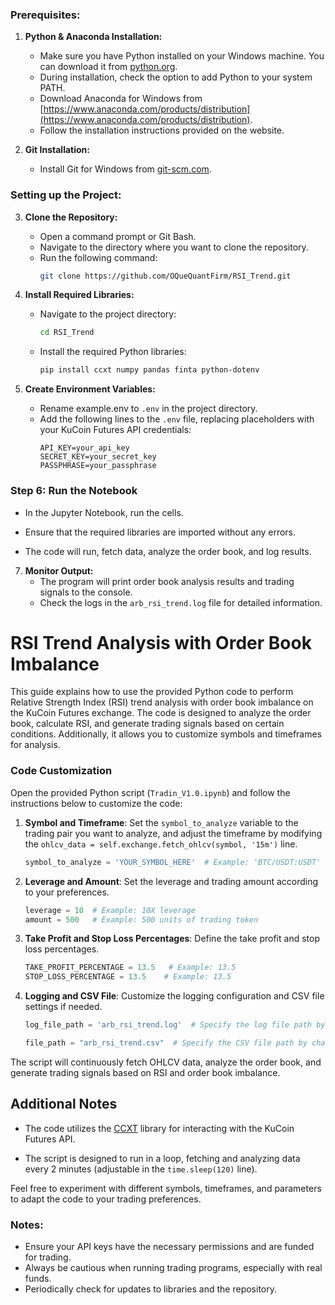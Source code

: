 ### Prerequisites:


1. **Python & Anaconda Installation:**
   - Make sure you have Python installed on your Windows machine. You can download it from [python.org](https://www.python.org/downloads/).
   - During installation, check the option to add Python to your system PATH.
   - Download Anaconda for Windows from [https://www.anaconda.com/products/distribution](https://www.anaconda.com/products/distribution).
   - Follow the installation instructions provided on the website.

2. **Git Installation:**
   - Install Git for Windows from [git-scm.com](https://git-scm.com/download/win).

### Setting up the Project:

3. **Clone the Repository:**
   - Open a command prompt or Git Bash.
   - Navigate to the directory where you want to clone the repository.
   - Run the following command:
     ```bash
     git clone https://github.com/OQueQuantFirm/RSI_Trend.git
     ```

4. **Install Required Libraries:**
   - Navigate to the project directory:
     ```bash
     cd RSI_Trend
     ```
   - Install the required Python libraries:
     ```bash
     pip install ccxt numpy pandas finta python-dotenv
     ```

5. **Create Environment Variables:**
   - Rename example.env to `.env` in the project directory.
   - Add the following lines to the `.env` file, replacing placeholders with your KuCoin Futures API credentials:
     ```plaintext
     API_KEY=your_api_key
     SECRET_KEY=your_secret_key
     PASSPHRASE=your_passphrase
     ```

### Step 6: Run the Notebook

   - In the Jupyter Notebook, run the cells.

   - Ensure that the required libraries are imported without any errors.

   - The code will run, fetch data, analyze the order book, and log results.


7. **Monitor Output:**
   - The program will print order book analysis results and trading signals to the console.
   - Check the logs in the `arb_rsi_trend.log` file for detailed information.


# RSI Trend Analysis with Order Book Imbalance

This guide explains how to use the provided Python code to perform Relative Strength Index (RSI) trend analysis with order book imbalance on the KuCoin Futures exchange. The code is designed to analyze the order book, calculate RSI, and generate trading signals based on certain conditions. Additionally, it allows you to customize symbols and timeframes for analysis.

### Code Customization

Open the provided Python script (`Tradin_V1.0.ipynb`) and follow the instructions below to customize the code:

1. **Symbol and Timeframe**: Set the `symbol_to_analyze` variable to the trading pair you want to analyze, and adjust the timeframe by modifying the `ohlcv_data = self.exchange.fetch_ohlcv(symbol, '15m')` line.

   ```python
   symbol_to_analyze = 'YOUR_SYMBOL_HERE'  # Example: 'BTC/USDT:USDT'
   ```

2. **Leverage and Amount**: Set the leverage and trading amount according to your preferences.

   ```python
   leverage = 10  # Example: 10X leverage
   amount = 500   # Example: 500 units of trading token
   ```

3. **Take Profit and Stop Loss Percentages**: Define the take profit and stop loss percentages.

   ```python
   TAKE_PROFIT_PERCENTAGE = 13.5   # Example: 13.5
   STOP_LOSS_PERCENTAGE = 13.5    # Example: 13.5
   ```

4. **Logging and CSV File**: Customize the logging configuration and CSV file settings if needed.

   ```python
   log_file_path = 'arb_rsi_trend.log'  # Specify the log file path by changing the symbol name
   ```

   ```python
   file_path = "arb_rsi_trend.csv"  # Specify the CSV file path by changing the symbol name
   ```

The script will continuously fetch OHLCV data, analyze the order book, and generate trading signals based on RSI and order book imbalance.

## Additional Notes

- The code utilizes the [CCXT](https://github.com/ccxt/ccxt) library for interacting with the KuCoin Futures API.

- The script is designed to run in a loop, fetching and analyzing data every 2 minutes (adjustable in the `time.sleep(120)` line).

Feel free to experiment with different symbols, timeframes, and parameters to adapt the code to your trading preferences.

### Notes:
- Ensure your API keys have the necessary permissions and are funded for trading.
- Always be cautious when running trading programs, especially with real funds.
- Periodically check for updates to libraries and the repository.

